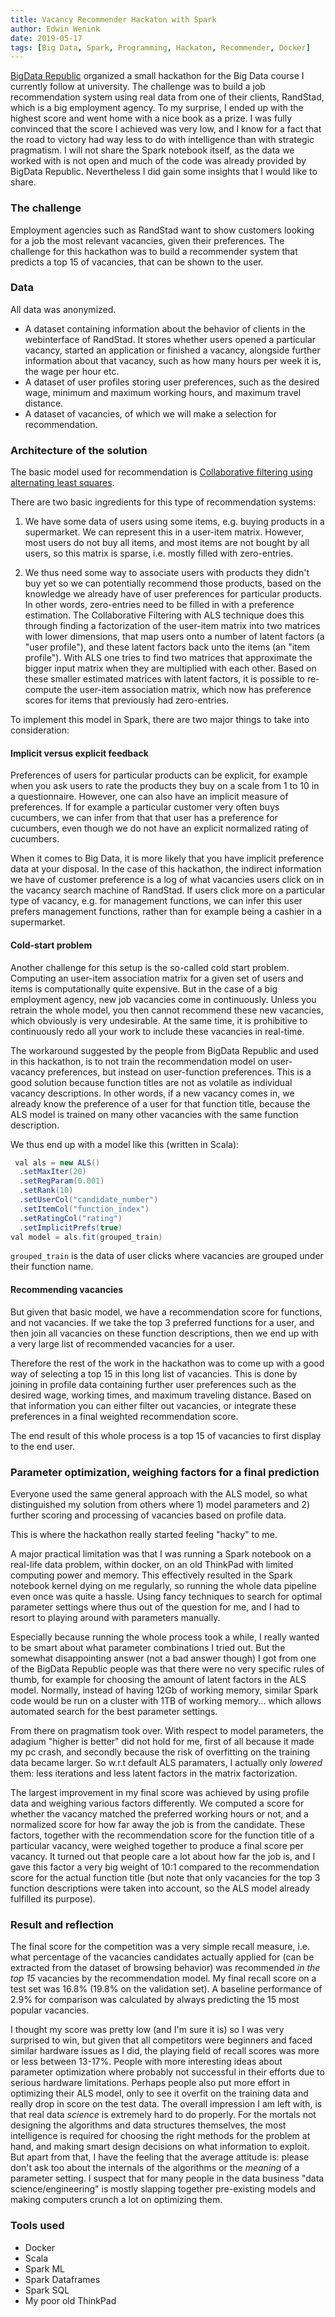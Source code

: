 ```yaml
---
title: Vacancy Recommender Hackaton with Spark 
author: Edwin Wenink
date: 2019-05-17
tags: [Big Data, Spark, Programming, Hackaton, Recommender, Docker]
---
```


[BigData Republic](https://www.bigdatarepublic.nl/) organized a small hackathon for the Big Data course I currently follow at university.
The challenge was to build a job recommendation system using real data from one of their clients, RandStad, which is a big employment agency.
To my surprise, I ended up with the highest score and went home with a nice book as a prize. 
I was fully convinced that the score I achieved was very low, and I know for a fact that the road to victory had way less to do with intelligence than with strategic pragmatism. 
I will not share the Spark notebook itself, as the data we worked with is not open and much of the code was already provided by BigData Republic. 
Nevertheless I did gain some insights that I would like to share. 

### The challenge

Employment agencies such as RandStad want to show customers looking for a job the most relevant vacancies, given their preferences.
The challenge for this hackathon was to build a recommender system that predicts a top 15 of vacancies, that can be shown to the user.

### Data

All data was anonymized. 

- A dataset containing information about the behavior of clients in the webinterface of RandStad. It stores whether users opened a particular vacancy, started an application or finished a vacancy, alongside further information about that vacancy, such as how many hours per week it is, the wage per hour etc. 
- A dataset of user profiles storing user preferences, such as the desired wage, minimum and maximum working hours, and maximum travel distance. 
- A dataset of vacancies, of which we will make a selection for recommendation.

### Architecture of the solution 

The basic model used for recommendation is [Collaborative filtering using alternating least squares](https://spark.apache.org/docs/2.2.0/ml-collaborative-filtering.html). 

There are two basic ingredients for this type of recommendation systems:

1) We have some data of users using some items, e.g. buying products in a supermarket. We can represent this in a user-item matrix.
However, most users do not buy all items, and most items are not bought by all users, so this matrix is sparse, i.e. mostly filled with zero-entries.

2) We thus need some way to associate users with products they didn't buy yet so we can potentially recommend those products, based on the knowledge we already have of user preferences for particular products. 
In other words, zero-entries need to be filled in with a preference estimation.
The Collaborative Filtering with ALS technique does this through finding a factorization of the user-item matrix into two matrices with lower dimensions, that map users onto a number of latent factors (a "user profile"), and these latent factors back unto the items (an "item profile").
With ALS one tries to find two matrices that approximate the bigger input matrix when they are multiplied with each other.
Based on these smaller estimated matrices with latent factors, it is possible to re-compute the user-item association matrix, which now has 
preference scores for items that previously had zero-entries.

To implement this model in Spark, there are two major things to take into consideration:

#### Implicit versus explicit feedback

Preferences of users for particular products can be explicit, for example when you ask users to rate the products they buy on a scale from 1 to 10 in a questionnaire. 
However, one can also have an implicit measure of preferences.
If for example a particular customer very often buys cucumbers, we can infer from that that user has a preference for cucumbers, even though we do not have an explicit normalized rating of cucumbers. 

When it comes to Big Data, it is more likely that you have implicit preference data at your disposal. 
In the case of this hackathon, the indirect information we have of customer preference is a log of what vacancies users click on in the vacancy search machine of RandStad. 
If users click more on a particular type of vacancy, e.g. for management functions, we can infer this user prefers management functions, rather than for example being a cashier in a supermarket.

#### Cold-start problem

Another challenge for this setup is the so-called cold start problem. 
Computing an user-item association matrix for a given set of users and items is computationally quite expensive. 
But in the case of a big employment agency, new job vacancies come in continuously.
Unless you retrain the whole model, you then cannot recommend these new vacancies, which obviously is very undesirable.
At the same time, it is prohibitive to continuously redo all your work to include these vacancies in real-time.

The workaround suggested by the people from BigData Republic and used in this hackathon, is to not train the recommendation model on user-vacancy preferences, but instead on user-function preferences. 
This is a good solution because function titles are not as volatile as individual vacancy descriptions. 
In other words, if a new vacancy comes in, we already know the preference of a user for that function title, because the ALS model is trained on many other vacancies with the same function description.

We thus end up with a model like this (written in Scala):

```Java
 val als = new ALS()
  .setMaxIter(20)
  .setRegParam(0.001)
  .setRank(10)
  .setUserCol("candidate_number")
  .setItemCol("function_index")
  .setRatingCol("rating")
  .setImplicitPrefs(true)
val model = als.fit(grouped_train)
```

`grouped_train` is the data of user clicks where vacancies are grouped under their function name.

#### Recommending vacancies
But given that basic model, we have a recommendation score for functions, and not vacancies. 
If we take the top 3 preferred functions for a user, and then join all vacancies on these function descriptions, then we end up with a very large list of recommended vacancies for a user.

Therefore the rest of the work in the hackathon was to come up with a good way of selecting a top 15 in this long list of vacancies.
This is done by joining in profile data containing further user preferences such as the desired wage, working times, and maximum traveling distance.
Based on that information you can either filter out vacancies, or integrate these preferences in a final weighted recommendation score.

The end result of this whole process is a top 15 of vacancies to first display to the end user.

### Parameter optimization, weighing factors for a final prediction

Everyone used the same general approach with the ALS model, so what distinguished my solution from others where 1) model parameters and 2) further scoring and processing of vacancies based on profile data.

This is where the hackathon really started feeling "hacky" to me.

A major practical limitation was that I was running a Spark notebook on a real-life data problem, within docker, on an old ThinkPad with limited computing power and memory. 
This effectively resulted in the Spark notebook kernel dying on me regularly, so running the whole data pipeline even once was quite a hassle.
Using fancy techniques to search for optimal parameter settings where thus out of the question for me, and I had to resort to playing around with parameters manually.

Especially because running the whole process took a while, I really wanted to be smart about what parameter combinations I tried out. 
But the somewhat disappointing answer (not a bad answer though) I got from one of the BigData Republic people was that there were no very specific rules of thumb, for example for choosing the amount of latent factors in the ALS model. 
Normally, instead of having 12Gb of working memory, similar Spark code would be run on a cluster with 1TB of working memory... which allows automated search for the best parameter settings. 

From there on pragmatism took over. 
With respect to model parameters, the adagium "higher is better" did not hold for me, first of all because it made my pc crash, and secondly because the risk of overfitting on the training data became larger.
So w.r.t default ALS paramaters, I actually only *lowered* them: less iterations and less latent factors in the matrix factorization.

The largest improvement in my final score was achieved by using profile data and weighing various factors differently. 
We computed a score for whether the vacancy matched the preferred working hours or not, and a normalized score for how far away the job is from the candidate. These factors, together with the recommendation score for the function title of a particular vacancy, were weighed together to produce a final score per vacancy.
It turned out that people care a lot about how far the job is, and I gave this factor a very big weight of 10:1 compared to the recommendation score for the actual function title (but note that only vacancies for the top 3 function descriptions were taken into account, so the ALS model already fulfilled its purpose). 

### Result and reflection

The final score for the competition was a very simple recall measure, i.e. what percentage of the vacancies candidates actually applied for (can be extracted from the dataset of browsing behavior) was recommended *in the top 15* vacancies by the recommendation model. 
My final recall score on a test set was 16.8% (19.8% on the validation set).
A baseline performance of 2.9% for comparison was calculated by always predicting the 15 most popular vacancies.

I thought my score was pretty low (and I'm sure it is) so I was very surprised to win, but given that all competitors were beginners and faced similar hardware issues as I did, the playing field of recall scores was more or less between 13-17%.
People with more interesting ideas about parameter optimization where probably not successful in their efforts due to serious hardware limitations.
Perhaps people also put more effort in optimizing their ALS model, only to see it overfit on the training data and really drop in score on the test data.
The overall impression I am left with, is that real data *science* is extremely hard to do properly.
For the mortals not designing the algorithms and data structures themselves, the most intelligence is required for choosing the right methods for the problem at hand, and making smart design decisions on what information to exploit. 
But apart from that, I have the feeling that the average attitude is: please don't ask too about the internals of the algorithms or the *meaning* of a parameter setting.
I suspect that for many people in the data business "data science/engineering" is mostly slapping together pre-existing models and making computers crunch a lot on optimizing them. 


### Tools used

- Docker
- Scala
- Spark ML
- Spark Dataframes
- Spark SQL
- My poor old ThinkPad
